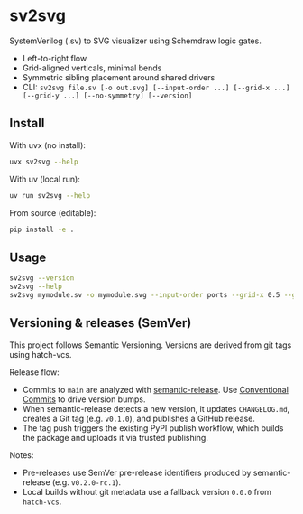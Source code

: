# sv2svg

SystemVerilog (.sv) to SVG visualizer using Schemdraw logic gates.

- Left-to-right flow
- Grid-aligned verticals, minimal bends
- Symmetric sibling placement around shared drivers
- CLI: `sv2svg file.sv [-o out.svg] [--input-order ...] [--grid-x ...] [--grid-y ...] [--no-symmetry] [--version]`

## Install

With uvx (no install):

```sh
uvx sv2svg --help
```

With uv (local run):

```sh
uv run sv2svg --help
```

From source (editable):

```sh
pip install -e .
```

## Usage

```sh
sv2svg --version
sv2svg --help
sv2svg mymodule.sv -o mymodule.svg --input-order ports --grid-x 0.5 --grid-y 0.5
```

## Versioning & releases (SemVer)

This project follows Semantic Versioning. Versions are derived from git tags using hatch-vcs.

Release flow:

- Commits to `main` are analyzed with [semantic-release](https://semantic-release.gitbook.io). Use [Conventional Commits](https://www.conventionalcommits.org) to drive version bumps.
- When semantic-release detects a new version, it updates `CHANGELOG.md`, creates a Git tag (e.g. `v0.1.0`), and publishes a GitHub release.
- The tag push triggers the existing PyPI publish workflow, which builds the package and uploads it via trusted publishing.

Notes:

- Pre-releases use SemVer pre-release identifiers produced by semantic-release (e.g. `v0.2.0-rc.1`).
- Local builds without git metadata use a fallback version `0.0.0` from `hatch-vcs`.
